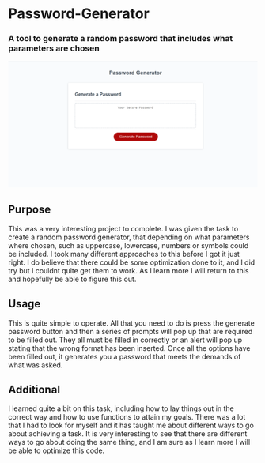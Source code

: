 # Password-Generator
### A tool to generate a random password that includes what parameters are chosen

![Image of Password Generator](2020-10-06.png)


## Purpose
This was a very interesting project to complete. I was given the task to create a random password generator, that depending on what parameters where chosen, such as uppercase, lowercase, numbers or symbols could be included. I took many different approaches to this before I got it just right. I do believe that there could be some optimization done to it, and I did try but I couldnt quite get them to work. As I learn more I will return to this and hopefully be able to figure this out.

## Usage
This is quite simple to operate. All that you need to do is press the generate password button and then a series of prompts will pop up that are required to be filled out. They all must be filled in correctly or an alert will pop up stating that the wrong format has been inserted. Once all the options have been filled out, it generates you a password that meets the demands of what was asked.

## Additional
I learned quite a bit on this task, including how to lay things out in the correct way and how to use functions to attain my goals. There was a lot that I had to look for myself and it has taught me about different ways to go about achieving a task. It is very interesting to see that there are different ways to go about doing the same thing, and I am sure as I learn more I will be able to optimize this code.